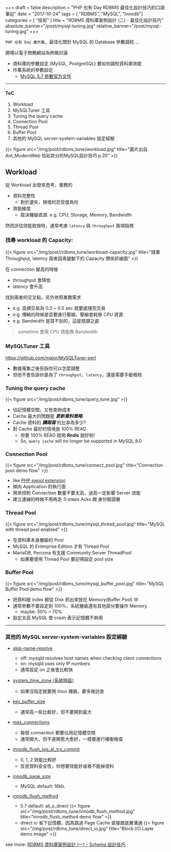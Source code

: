 +++
draft = false
description = "PHP 也有 Day RDBMS 最佳化設計技巧的口語筆記"
date = "2017-10-24"
tags = [ "RDBMS", "MySQL", "Innodb"]
categories = [ "技術" ]
title = "RDBMS 資料庫案例設計 (二) - 最佳化設計技巧"
absolute_banner="/post/mysql-tuning.jpg"
relative_banner="/post/mysql-tuning.jpg"
+++

`PHP 也有 Day 番外篇`，最佳化關於 MySQL 的 Database 參數調校 ...

<!--more-->

開場以電子商務網站為例做討論

- 資料庫的參數設定 (MySQL, PostgreSQL) 要如何調校資料庫效能
- 作業系統的參數設定
    - [MySQL 5.7 參數官方文件](https://dev.mysql.com/doc/refman/5.7/en/server-system-variables.html)

-----

#### ToC
1. Workload
2. MySQLTuner 工具
3. Tuning the query cache
4. Connection Pool
5. Thread Pool
6. Buffer Pool
7. 其他的 MySQL server-system-variables 設定經驗

{{< figure src="/img/post/rdbms_tune/workload.jpg" title="圖片出自 Ant_ModernWeb 恰如其分的MySQL設計技巧 p.35" >}}


## Workload
從 Workload 出發來思考，業務的

- 資料完整性
    - 對於遺失，損壞的忍受度為何
- 效能維度
    - 取決機器資源. e.g. CPU, Storage, Memory, Bandwidth


然而評估效能取捨時，通常考慮 `latency` 與 `throughput` 兩項指標

### 找尋 workload 的 Capacity:
{{< figure src="/img/post//rdbms_tune/workload-capacity.jpg" title="隨著 Throughput, latency 兩者因素變動下的 Capacity 關係折線圖" >}}

在 connection 變高的時候

- throughput 會降低
- latency 會升高

找到兩者的交叉點。另外依照業務需求

- e.g. 高頻交易為 0.3 ~ 0.5 sec 就要處理完交易
- e.g. 傳輸的時候是否要進行壓縮，壓縮會耗損 CPU 資源
- e.g. Bandwidth 是買不到的，這是瓶頸之處
> sometime 會用 CPU 效能換 Bandwidth


### MySQLTuner 工具
https://github.com/major/MySQLTuner-perl

- 數據蒐集之後告訴你可以怎麼調整
- 但他不會告訴你是為了 `throughput`、`latency`，還是需要手動檢核


### Tuning the query cache
{{< figure src="/img/post/rdbms_tune/query_tune.jpg"  >}}

- 佔記憶體空間，又有查詢成本
- Cache 最大的問題是 ***更新資料策略***
- Cache 資料的 ***讀跟寫*** 的比率為多少?
- 對 Cache 最好的情境是 100% READ
    - 但要 100% READ 就用 ***Redis*** 就好啦!
    - So, `query cache` will no longer be supported in MySQL 8.0

### Connection Pool
{{< figure src="/img/post/rdbms_tune/connect_pool.jpg" title="Connection pool demo flow" >}}

- like [PHP swool extension](https://github.com/swoole/php-cp)
- 傾向 Application 的執行面
- 用來控制 Connection 數量不要太高，過高一定影響 Server 效能
- 建立連線的時候不用再走 3-steps Acks 跟 身份驗證層

### Thread Pool
{{< figure src="/img/post/rdbms_tune/mysql_thread_pool.jpg" title="MySQL with thread pool enabled" >}}

- 在資料庫本身層級的 Pool
- MySQL 的 Enterprise Edition 才有 Thread Pool
- MariaDB, Percona 有支援 Community Server ThreadPool
    - 如果要使用 Thread Pool 要記得設定 pool size


### Buffer Pool
{{< figure src="/img/post/rdbms_tune/mysql_buffer_pool.jpg" title="MySQL Buffer Pool demo flow" >}}

- 把資料跟 index 都從 Disk 抓出來放在 Memory(Buffer Pool) 中
- 通常參數不要設定到 100%，系統層級還有其他部分要操作 Memory
    - maybe: 50% ~ 70%
- 設定太高 MySQL 會 crash 表示記憶體不夠用

---

### 其他的 MySQL server-system-variables 設定經驗

-  [skip-name-resolve](https://dev.mysql.com/doc/refman/5.7/en/server-system-variables.html#sysvar_skip_name_resolve)
    - off: mysqld resolves host names when checking client connections
    - on: mysqld uses only IP numbers
    - 通常設定 on 之後會比較快

- [system_time_zone (系統時區)](https://dev.mysql.com/doc/refman/5.7/en/server-system-variables.html#sysvar_system_time_zone)
    - 如果沒指定就要用 linux 機器，要多做訪查
- [key_buffer_size](https://dev.mysql.com/doc/refman/5.7/en/server-system-variables.html#sysvar_key_buffer_size)
    - 通常高一些比較好，但不要開到最大
- [max_connections](https://dev.mysql.com/doc/refman/5.7/en/server-system-variables.html#sysvar_max_connections)
    - 每個 connection 都要佔用記憶體空間
    - 通常開大，但不是開愈大愈好，一樣要進行權衡檢查
- [innodb_flush_log_at_trx_commit](https://dev.mysql.com/doc/refman/5.7/en/innodb-parameters.html#sysvar_innodb_flush_log_at_trx_commit)
    - 0, 1, 2 效能比較好
    - 反思資料安全性，你想要效能好或者不能掉資料
- [innodb_page_size](https://dev.mysql.com/doc/refman/5.7/en/innodb-parameters.html#sysvar_innodb_page_size)
    - MySQL default: 16kb.

- [innodb_flush_method](https://dev.mysql.com/doc/refman/5.7/en/innodb-parameters.html#sysvar_innodb_flush_method)
    - 5.7 default: all_o_direct
    {{< figure src="/img/post/rdbms_tune/innodb_flush_method.jpg" title="innodb_flush_method demo flow" >}}
    - direct io 省下記憶體，因為跳過 Page Cache  直接跟底層溝通
    {{< figure src="/img/post/rdbms_tune/direct_io.jpg" title="Block I/O Layer demo image" >}}


see more: [RDBMS 資料庫案例設計 (一) - Schema 設計技巧](/rdbms_design/)
